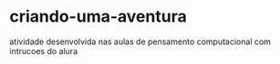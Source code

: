 # criando-uma-aventura
atividade desenvolvida nas aulas de pensamento computacional com intrucoes do alura
